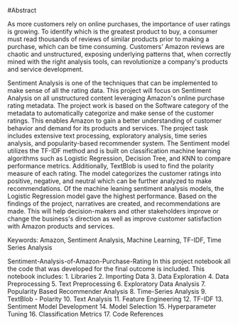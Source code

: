 #Abstract

As more customers rely on online purchases, the importance of user ratings is growing. To identify which is the greatest product to buy, a consumer must read thousands of reviews of similar products prior to making a purchase, which can be time consuming. Customers' Amazon reviews are chaotic and unstructured, exposing underlying patterns that, when correctly mined with the right analysis tools, can revolutionize a company's products and service development.

Sentiment Analysis is one of the techniques that can be implemented to make sense of all the rating data. This project will focus on Sentiment Analysis on all unstructured content leveraging Amazon's online purchase rating metadata. The project work is based on the Software category of the metadata to automatically categorize and make sense of the customer ratings. This enables Amazon to gain a better understanding of customer behavior and demand for its products and services. 
The project task includes extensive text processing, exploratory analysis, time series analysis, and popularity-based recommender system. The Sentiment model utilizes the TF-IDF method and is built on classification machine learning algorithms such as Logistic Regression, Decision Tree, and KNN to compare performance metrics. Additionally, TextBlob is used to find the polarity measure of each rating. The model categorizes the customer ratings into positive, negative, and neutral which can be further analyzed to make recommendations.
Of the machine leaning sentiment analysis models, the Logistic Regression model gave the highest performance. Based on the findings of the project, narratives are created, and recommendations are made. This will help decision-makers and other stakeholders improve or change the business's direction as well as improve customer satisfaction with Amazon products and services. 

Keywords: Amazon, Sentiment Analysis, Machine Learning, TF-IDF, Time Series Analysis 

 Sentiment-Analysis-of-Amazon-Purchase-Rating
In this project notebook all the code that was developed for the final outcome is included.
This notebook includes:  1. Libraries 2. Importing Data 3. Data Exploration 4. Data Preprocessing 5. Text Preprocessing 6. Exploratory Data Analysis 7. Popularity Based Recommender Analysis 8. 
Time-Series Analysis 9. TextBlob - Polarity 10. Text Analysis 11. Feature Engineering 12. TF-IDF 13. Sentiment Model Development 14. Model Selection 15. Hyperparameter Tuning 16. Classification Metrics 17. Code References  
